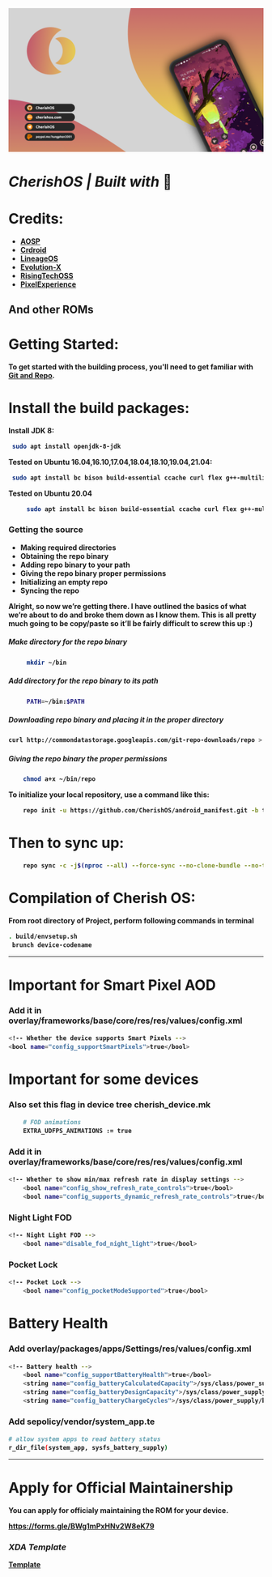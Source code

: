 ![Cherish](assets/cherish.png)
# <b> <i> CherishOS | Built with </i>💖

Credits:
=======
 * [**AOSP**](https://android.googlesource.com)
 * [**Crdroid**](https://github.com/crdroidandroid)
 * [**LineageOS**](https://github.com/LineageOS)
 * [**Evolution-X**](https://github.com/Evolution-X)
 * [**RisingTechOSS**](https://github.com/RisingTechOSS)
 * [**PixelExperience**](https://github.com/PixelExperience)

And other ROMs 
----------------------------------------------------------------------------

Getting Started:
==============

To get started with the building process, you'll need to get familiar with [Git and Repo](http://source.android.com/source/using-repo.html).

Install the build packages:
===============

Install JDK 8:

```bash
 sudo apt install openjdk-8-jdk
```

Tested on Ubuntu 16.04,16.10,17.04,18.04,18.10,19.04,21.04:

```bash
 sudo apt install bc bison build-essential ccache curl flex g++-multilib gcc-multilib git gnupg gperf imagemagick lib32ncurses5-dev lib32readline-dev lib32z1-dev liblz4-tool libncurses5-dev libsdl1.2-dev libssl-dev libwxgtk3.0-dev libxml2 libxml2-utils lzop pngcrush rsync schedtool squashfs-tools xsltproc zip zlib1g-dev
```
Tested on Ubuntu 20.04 
```bash 
     sudo apt install bc bison build-essential ccache curl flex g++-multilib gcc-multilib git gnupg gperf imagemagick lib32ncurses5-dev lib32readline-dev lib32z1-dev liblz4-tool libncurses5-dev libncurses5 libsdl1.2-dev libssl-dev libwxgtk3.0-gtk3-dev libxml2 libxml2-utils lzop pngcrush rsync schedtool squashfs-tools xsltproc zip zlib1g-dev
```
### Getting the source
- Making required directories
- Obtaining the repo binary
- Adding repo binary to your path
- Giving the repo binary proper permissions
- Initializing an empty repo
- Syncing the repo

Alright, so now we’re getting there. I have outlined the basics of what we’re about to do and broke them down as I know them. This is all pretty much going to be copy/paste so it’ll be fairly difficult to screw this up :)

##### Make directory for the repo binary
```bash 
     mkdir ~/bin
```
##### Add directory for the repo binary to its path
```bash 
     PATH=~/bin:$PATH
```
##### Downloading repo binary and placing it in the proper directory

 ```bash 
 curl http://commondatastorage.googleapis.com/git-repo-downloads/repo > ~/bin/repo
 ```

##### Giving the repo binary the proper permissions
```bash 
    chmod a+x ~/bin/repo
 ```     
To initialize your local repository, use a command like this:

```bash
    repo init -u https://github.com/CherishOS/android_manifest.git -b test
```

Then to sync up:
================

```bash
    repo sync -c -j$(nproc --all) --force-sync --no-clone-bundle --no-tags
```
Compilation of Cherish OS:
====================

From root directory of Project, perform following commands in terminal


```bash
. build/envsetup.sh
 brunch device-codename
```
 -----------------------------------------------------------------------------

Important for Smart Pixel AOD
====================
 
### Add it in overlay/frameworks/base/core/res/res/values/config.xml
```bash
<!-- Whether the device supports Smart Pixels -->
<bool name="config_supportSmartPixels">true</bool>
```

Important for some devices
====================
 
### Also set this flag in device tree cherish_device.mk 
```bash
    # FOD animations
    EXTRA_UDFPS_ANIMATIONS := true
```

### Add it in overlay/frameworks/base/core/res/res/values/config.xml 
```bash
<!-- Whether to show min/max refresh rate in display settings -->
    <bool name="config_show_refresh_rate_controls">true</bool>
    <bool name="config_supports_dynamic_refresh_rate_controls">true</bool>
```

### Night Light FOD
```bash
<!-- Night Light FOD -->
    <bool name="disable_fod_night_light">true</bool>
```
 
### Pocket Lock
```bash
<!-- Pocket Lock -->
    <bool name="config_pocketModeSupported">true</bool>
```

Battery Health
====================
### Add overlay/packages/apps/Settings/res/values/config.xml
```bash
<!-- Battery health -->
    <bool name="config_supportBatteryHealth">true</bool>
    <string name="config_batteryCalculatedCapacity">/sys/class/power_supply/bms/charge_full</string>
    <string name="config_batteryDesignCapacity">/sys/class/power_supply/bms/charge_full_design</string>
    <string name="config_batteryChargeCycles">/sys/class/power_supply/bms/cycle_count</string>
```

### Add sepolicy/vendor/system_app.te
```bash
# allow system apps to read battery status
r_dir_file(system_app, sysfs_battery_supply)
```
-----------------------------------------------------------------------------

Apply for Official Maintainership
====================
You can apply for officialy maintaining the ROM for your device.

https://forms.gle/BWg1mPxHNv2W8eK79

### <b> <i> XDA Template </i> ###
[Template](assets/xda.md)
